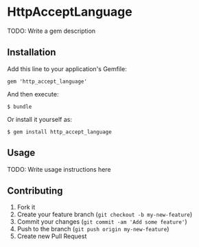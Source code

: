 # HttpAcceptLanguage

TODO: Write a gem description

## Installation

Add this line to your application's Gemfile:

    gem 'http_accept_language'

And then execute:

    $ bundle

Or install it yourself as:

    $ gem install http_accept_language

## Usage

TODO: Write usage instructions here

## Contributing

1. Fork it
2. Create your feature branch (`git checkout -b my-new-feature`)
3. Commit your changes (`git commit -am 'Add some feature'`)
4. Push to the branch (`git push origin my-new-feature`)
5. Create new Pull Request
